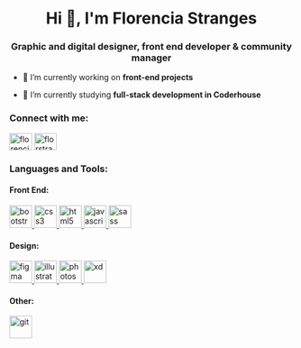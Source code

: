 <h1 align="center">Hi 👋, I'm Florencia Stranges</h1>
<h3 align="center">Graphic and digital designer, front end developer & community manager</h3>

- 🔭 I’m currently working on **front-end projects**

- 🌱 I’m currently studying **full-stack development in Coderhouse**

<h3 align="left">Connect with me:</h3>
<p align="left">
<a href="https://linkedin.com/in/florenciastranges" target="blank"><img align="center" src="https://cdn.jsdelivr.net/npm/simple-icons@3.0.1/icons/linkedin.svg" alt="florenciastranges" height="30" width="40" /></a>
<a href="https://www.behance.net/florstranges" target="blank"><img align="center" src="https://cdn.jsdelivr.net/npm/simple-icons@3.0.1/icons/behance.svg" alt="florstranges" height="30" width="40" /></a>
</p>

<h3 align="left">Languages and Tools:</h3>
<h4 align="left">Front End:</h4>
<p align="left">  <a href="https://getbootstrap.com" target="_blank"> <img src="https://devicons.github.io/devicon/devicon.git/icons/bootstrap/bootstrap-plain.svg" alt="bootstrap" width="40" height="40"/> </a> <a href="https://www.w3schools.com/css/" target="_blank"> <img src="https://devicons.github.io/devicon/devicon.git/icons/css3/css3-original-wordmark.svg" alt="css3" width="40" height="40"/> </a> <a href="https://www.w3.org/html/" target="_blank"> <img src="https://devicons.github.io/devicon/devicon.git/icons/html5/html5-original-wordmark.svg" alt="html5" width="40" height="40"/> </a>  <a href="https://developer.mozilla.org/en-US/docs/Web/JavaScript" target="_blank"> <img src="https://devicons.github.io/devicon/devicon.git/icons/javascript/javascript-original.svg" alt="javascript" width="40" height="40"/> </a>  <a href="https://sass-lang.com" target="_blank"> <img src="https://devicons.github.io/devicon/devicon.git/icons/sass/sass-original.svg" alt="sass" width="40" height="40"/> </a> </p>

<h4 align="left">Design:</h4>
<p align="left">  <a href="https://www.figma.com/" target="_blank"> <img src="https://www.vectorlogo.zone/logos/figma/figma-icon.svg" alt="figma" width="40" height="40"/> </a>  <a href="https://www.adobe.com/in/products/illustrator.html" target="_blank"> <img src="https://www.vectorlogo.zone/logos/adobe_illustrator/adobe_illustrator-icon.svg" alt="illustrator" width="40" height="40"/> </a>  <a href="https://www.photoshop.com/en" target="_blank"> <img src="https://devicons.github.io/devicon/devicon.git/icons/photoshop/photoshop-plain.svg" alt="photoshop" width="40" height="40"/> </a>  <a href="https://www.adobe.com/products/xd.html" target="_blank"> <img src="https://cdn.worldvectorlogo.com/logos/adobe-xd.svg" alt="xd" width="40" height="40"/> </a> </p>

<h4 align="left">Other:</h4>
<p align="left"> <a href="https://git-scm.com/" target="_blank"> <img src="https://www.vectorlogo.zone/logos/git-scm/git-scm-icon.svg" alt="git" width="40" height="40"/> </a>  </p>
